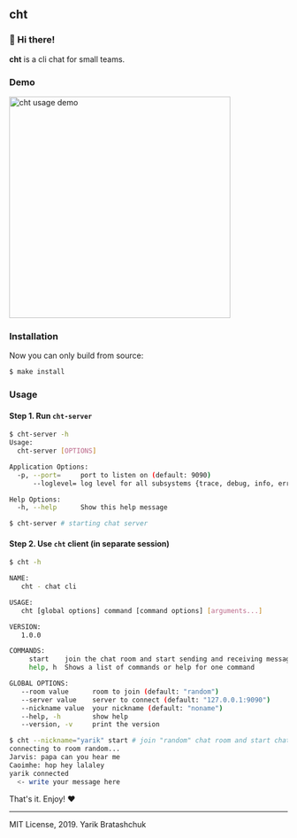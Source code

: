 ## cht

### 👋 Hi there!

**cht** is a cli chat for small teams.

### Demo

<p align="left">
<img width="400" src='https://user-images.githubusercontent.com/12980380/55091614-db4ded80-50b9-11e9-854a-e2b1ccf6abf9.gif' alt="cht usage demo" />
</p>

### Installation

Now you can only build from source:

```bash
$ make install
```

### Usage

#### Step 1. Run `cht-server`

```bash
$ cht-server -h
Usage:
  cht-server [OPTIONS]

Application Options:
  -p, --port=     port to listen on (default: 9090)
      --loglevel= log level for all subsystems {trace, debug, info, error, critical} (default: info)

Help Options:
  -h, --help      Show this help message

$ cht-server # starting chat server
```

#### Step 2. Use `cht` client (in separate session)

```bash
$ cht -h 

NAME:
   cht - chat cli

USAGE:
   cht [global options] command [command options] [arguments...]

VERSION:
   1.0.0

COMMANDS:
     start    join the chat room and start sending and receiving messages
     help, h  Shows a list of commands or help for one command

GLOBAL OPTIONS:
   --room value      room to join (default: "random")
   --server value    server to connect (default: "127.0.0.1:9090")
   --nickname value  your nickname (default: "noname")
   --help, -h        show help
   --version, -v     print the version

$ cht --nickname="yarik" start # join "random" chat room and start chating
connecting to room random...
Jarvis: papa can you hear me
Caoimhe: hop hey lalaley
yarik connected
  <- write your message here
```


That's it. Enjoy! ❤️


----


MIT License, 2019. Yarik Bratashchuk

